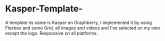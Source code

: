 # Kasper-Template-
A template its name is Kasper on Graphberry,
I implemented it by using Flexbox and some Grid,
all images and videos and I've selected on my own except the logo.
Responsive on all platforms.

